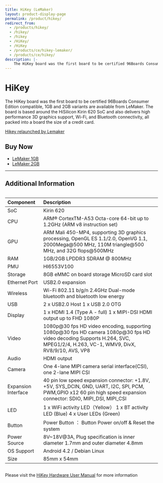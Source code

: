 ```yaml
---
title: HiKey (LeMaker)
layout: product-display-page
permalink: /product/hikey/
redirect_from:
  - /products/hikey/
  - /hikey/
  - /hikey
  - /HiKey/
  - /HiKey
  - /products/ce/hikey-lemaker/
  - /products/ce/hikey/
description: |-
    The HiKey board was the first board to be certified 96Boards Consumer Edition compatible,  1GB and 2GB variants are available from LeMaker. The board is based around the HiSilicon Kirin 620  SoC and also delivers high performance 3D graphics support, Wi-Fi, and Bluetooth connectivity, all packed into a board the size of a credit card.
---
```

# HiKey

The HiKey board was the first board to be certified 96Boards Consumer Edition compatible,  1GB and 2GB variants are available from LeMaker. The board is based
around the HiSilicon Kirin 620  SoC and also delivers high performance 3D graphics support, Wi-Fi, and Bluetooth connectivity, all packed into a board the size
of a credit card.

[Hikey relaunched by Lemaker](http://www.lemaker.org/page/hikey.html)

## Buy Now

- [LeMaker 1GB](http://linaro.co/hikey-lenovator-buy-1gb)
- [LeMaker 2GB](http://linaro.co/hikey-lenovator-buy)

***

## Additional Information
<div style="overflow-x:scroll;" markdown="1">


|   Component          |   Description                                                                                    |
|:---------------------|:-------------------------------------------------------------------------------------------------|
|  SoC                 | Kirin 620                                                                                        |
|  CPU                 | ARM® CortexTM-A53 Octa-core 64-bit up to 1.2GHz (ARM v8 instruction set)                         |
|  GPU                 | ARM Mali 450-MP4, supporting 3D graphics processing, OpenGL ES 1.1/2.0, OpenVG 1.1, 2000Mega@500 MHz, 110M triangle@500 MHz, and 32G flops@500MHz                                                                                    |
|  RAM                 | 1GB/2GB LPDDR3 SDRAM @ 800MHz                                                                    |
|  PMU                 | HI6553V100                                                                                       |
|  Storage             | 8GB eMMC on board storage MicroSD card slot	                                                     |
|  Ethernet Port       | USB2.0 expansion                                                                                 |
|  Wireless            | Wi-Fi 802.11 b/g/n 2.4GHz Dual-mode bluetooth and bluetooth low energy                           |
|  USB                 | 2 x USB2.0 Host 1 x USB 2.0 OTG                                                                  |
|  Display             | 1 x HDMI 1.4 (Type A - full) 1 x MIPI-DSI HDMI output up to FHD 1080P                            |
|  Video               | 1080p@30 fps HD video encoding, supporting 1080p@30 fps HD camera 1080p@30 fps HD video decoding Supports H.264, SVC, MPEG1/2/4, H.263, VC-1, WMV9, DivX, RV8/9/10, AVS, VP8                                                        |
|  Audio               | HDMI output                                                                                      |
|  Camera              | One 4-lane MIPI camera serial interface(CSI), one 2-lane MIPI CSI                                |
|  Expansion Interface | 40 pin low speed expansion connector: +1.8V, +5V, SYS_DCIN, GND, UART, I2C, SPI, PCM, PWM,GPIO x12 60 pin high speed expansion connector:   SDIO, MIPI_DSI, MIPI_CSI                                                                |
|  LED                 | 1 x WiFi activity LED（Yellow） 1 x BT  activity LED (Blue) 4 x User LEDs (Green)                |
|  Button              | Power Button ： Button Power on/off & Reset the system                                           |
|  Power Source        | 8V~18V@3A, Plug specification is inner diameter 1.7mm and outer diameter 4.8mm                   |
|  OS Support          | Android 4.2 / Debian Linux                                                                       |
|  Size                | 85mm x 54mm                                                                                      |

</div>

Please visit the [HiKey Hardware User Manual](https://github.com/96boards/documentation/blob/master/ConsumerEdition/HiKey/AdditionalDocs/UserManual.md) for more information
